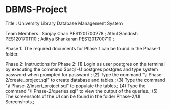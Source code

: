 # DBMS-Project

Title :
University Library Database Management System

Team Members :
Sanjay Chari      PES1201700278 ;
Athul Sandosh     PES1201701110 ;
Aditya Shankaran  PES1201700710 ;

Phase 1:
The required documents for Phase 1 can be found in the Phase-1 folder.

Phase 2:
Instructions for Phase 2:
(1) Login as user postgres on the terminal by executing the command $psql -U postgres postgres and type system password when prompted for password.;
(2) Type the command "\i Phase-2/create_project.sql" to create database and tables.;
(3) Type the command "\i Phase-2/insert_project.sql" to populate the tables.;
(4) Type the command "\i Phase-2/queries.sql" to view the output of the queries.;
(5) The screenshots of the UI can be found in the folder Phase-2/UI Screenshots.;
